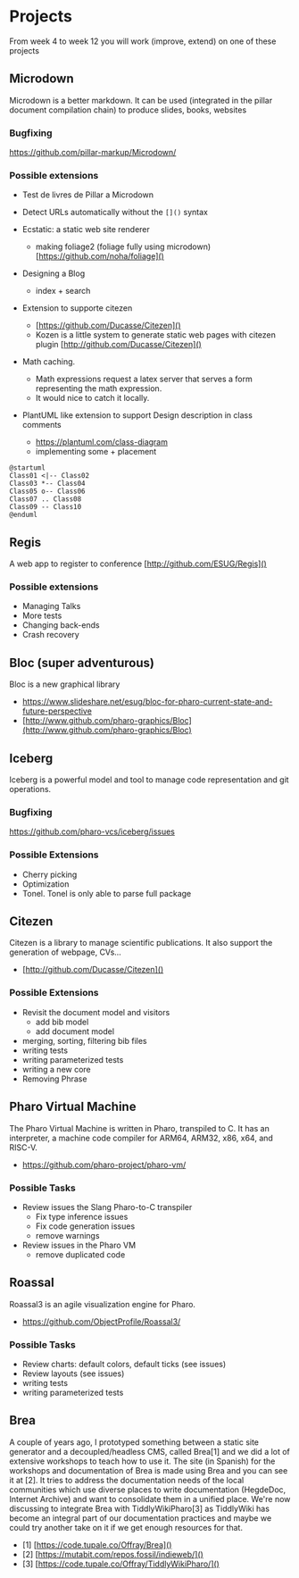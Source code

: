 # Projects

From week 4 to week 12 you will work (improve, extend) on one of these projects

## Microdown
Microdown is a better markdown. It can be used (integrated in the pillar document compilation chain) to produce slides, books, websites

### Bugfixing

https://github.com/pillar-markup/Microdown/

### Possible extensions
- Test de livres de Pillar a Microdown
- Detect URLs automatically without the `[]()` syntax
- Ecstatic: a static  web site renderer 
   - making foliage2 (foliage fully using microdown) [https://github.com/noha/foliage]()
- Designing a Blog
  - index + search	
- Extension to supporte citezen
  - [https://github.com/Ducasse/Citezen]()
  - Kozen is a little system to generate static web pages with citezen plugin [http://github.com/Ducasse/Citezen]()

- Math caching. 
   - Math expressions request a latex server that serves a form representing the math expression. 
   - It would nice to catch it locally.

- PlantUML like extension to support Design description in class comments
   -  https://plantuml.com/class-diagram
   - implementing some + placement

```
@startuml
Class01 <|-- Class02
Class03 *-- Class04
Class05 o-- Class06
Class07 .. Class08
Class09 -- Class10
@enduml
```


## Regis
A web app to register to conference [http://github.com/ESUG/Regis]()

### Possible extensions
- Managing Talks
- More tests
- Changing back-ends
- Crash recovery

## Bloc (super adventurous)
Bloc is a new graphical library
- https://www.slideshare.net/esug/bloc-for-pharo-current-state-and-future-perspective
- [http://www.github.com/pharo-graphics/Bloc](http://www.github.com/pharo-graphics/Bloc)

## Iceberg
Iceberg is a powerful model and tool to manage code representation and git operations.

### Bugfixing

https://github.com/pharo-vcs/iceberg/issues

### Possible Extensions
- Cherry picking
- Optimization
- Tonel. Tonel is only able to parse full package


## Citezen 
Citezen is a library to manage scientific publications. It also support the generation of webpage, CVs...
- [http://github.com/Ducasse/Citezen]()

### Possible Extensions
- Revisit the document model	and visitors
   - add bib model
   - add document model
- merging, sorting, filtering bib files
- writing tests
- writing parameterized tests
- writing a new core
- Removing Phrase

## Pharo Virtual Machine
The Pharo Virtual Machine is written in Pharo, transpiled to C.
It has an interpreter, a machine code compiler for ARM64, ARM32, x86, x64, and RISC-V.
- https://github.com/pharo-project/pharo-vm/

### Possible Tasks
- Review issues the Slang Pharo-to-C transpiler
   - Fix type inference issues
   - Fix code generation issues
   - remove warnings
- Review issues in the Pharo VM
   - remove duplicated code

## Roassal
Roassal3 is an agile visualization engine for Pharo.
- https://github.com/ObjectProfile/Roassal3/

### Possible Tasks
- Review charts: default colors, default ticks (see issues)
- Review layouts (see issues)
- writing tests
- writing parameterized tests


## Brea
A couple of years ago, I prototyped something between a static site generator and a decoupled/headless CMS, called Brea[1] and we did a lot of extensive workshops to teach how to use it. The site (in Spanish) for the workshops and documentation of Brea is made using Brea and you can see it at [2]. It tries to address the documentation needs of the local communities which use diverse places to write documentation (HegdeDoc, Internet Archive) and want to consolidate them in a unified place. We're now discussing to integrate Brea with TiddlyWikiPharo[3] as TiddlyWiki has become an integral part of our documentation practices and maybe we could try another take on it if we get enough resources for that.

- [1] [https://code.tupale.co/Offray/Brea]()
- [2] [https://mutabit.com/repos.fossil/indieweb/]()
- [3] [https://code.tupale.co/Offray/TiddlyWikiPharo/]()
